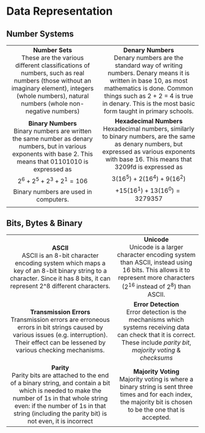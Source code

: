
# Data Representation
## Number Systems
| | |
| :-: | :-: |
**Number Sets** <br> These are the various different classifications of numbers, such as real numbers (those without an imaginary element), integers (whole numbers), natural numbers (whole non-negative numbers)| **Denary Numbers** <br> Denary numbers are the standard way of writing numbers. Denary means it is written in base 10, as most mathematics is done. Common things such as 2 + 2 = 4 is true in denary. This is the most basic form taught in primary schools. | 
**Binary Numbers** <br> Binary numbers are written the same number as denary numbers, but in various exponents with base 2. This means that 01101010 is expressed as $$2^6+2^5+2^3+2^1 = 106$$ Binary numbers are used in computers. | **Hexadecimal Numbers** <br> Hexadecimal numbers, similarly to binary numbers, are the same as denary numbers, but expressed as various exponents with base 16. This means that 3209fd is expressed as $$3(16^5)+2(16^4) +9(16^2)$$ $$+15(16^1)+13(16^0) = 3279357$$ |

## Bits, Bytes & Binary
| | |
| :-: | :-: |
**ASCII** <br> ASCII is an 8-bit character encoding system which maps a key of an 8-bit binary string to a character. Since it has 8 bits, it can represent 2^8 different characters. | **Unicode** <br> Unicode is a larger character encoding system than ASCII, instead using 16 bits. This allows it to represent more characters ($2^{16}$ instead of $2^8$) than ASCII. |
**Transmission Errors** <br> Transmission errors are erroneous errors in bit strings caused by various issues (e.g. interruption). Their effect can be lessened by various checking mechanisms. | **Error Detection** <br> Error detection is the mechanisms which systems receiving data can check that it is correct. These include *parity bit*, *majority voting* & *checksums*
**Parity** <br> Parity bits are attached to the end of a binary string, and contain a bit which is needed to make the number of 1s in that whole string even: if the number of 1s in that string (including the parity bit) is not even, it is incorrect | **Majority Voting** <br> Majority voting is where a binary string is sent three times and for each index, the majority bit is chosen to be the one that is accepted.
